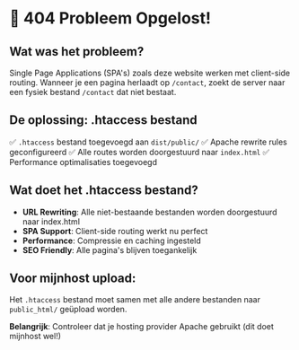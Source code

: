 # 🔧 404 Probleem Opgelost!

## Wat was het probleem?
Single Page Applications (SPA's) zoals deze website werken met client-side routing. Wanneer je een pagina herlaadt op `/contact`, zoekt de server naar een fysiek bestand `/contact` dat niet bestaat.

## De oplossing: .htaccess bestand
✅ `.htaccess` bestand toegevoegd aan `dist/public/`
✅ Apache rewrite rules geconfigureerd
✅ Alle routes worden doorgestuurd naar `index.html`
✅ Performance optimalisaties toegevoegd

## Wat doet het .htaccess bestand?
- **URL Rewriting**: Alle niet-bestaande bestanden worden doorgestuurd naar index.html
- **SPA Support**: Client-side routing werkt nu perfect
- **Performance**: Compressie en caching ingesteld
- **SEO Friendly**: Alle pagina's blijven toegankelijk

## Voor mijnhost upload:
Het `.htaccess` bestand moet samen met alle andere bestanden naar `public_html/` geüpload worden.

**Belangrijk**: Controleer dat je hosting provider Apache gebruikt (dit doet mijnhost wel!)